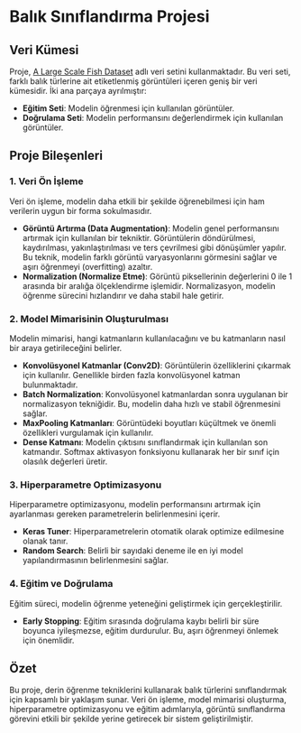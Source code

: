 # Balık Sınıflandırma Projesi

## Veri Kümesi
Proje, [A Large Scale Fish Dataset](https://www.kaggle.com/datasets/your-dataset-link) adlı veri setini kullanmaktadır. Bu veri seti, farklı balık türlerine ait etiketlenmiş görüntüleri içeren geniş bir veri kümesidir. İki ana parçaya ayrılmıştır:
- **Eğitim Seti**: Modelin öğrenmesi için kullanılan görüntüler.
- **Doğrulama Seti**: Modelin performansını değerlendirmek için kullanılan görüntüler.

## Proje Bileşenleri

### 1. Veri Ön İşleme
Veri ön işleme, modelin daha etkili bir şekilde öğrenebilmesi için ham verilerin uygun bir forma sokulmasıdır.
- **Görüntü Artırma (Data Augmentation)**: Modelin genel performansını artırmak için kullanılan bir tekniktir. Görüntülerin döndürülmesi, kaydırılması, yakınlaştırılması ve ters çevrilmesi gibi dönüşümler yapılır. Bu teknik, modelin farklı görüntü varyasyonlarını görmesini sağlar ve aşırı öğrenmeyi (overfitting) azaltır.
- **Normalization (Normalize Etme)**: Görüntü piksellerinin değerlerini 0 ile 1 arasında bir aralığa ölçeklendirme işlemidir. Normalizasyon, modelin öğrenme sürecini hızlandırır ve daha stabil hale getirir.

### 2. Model Mimarisinin Oluşturulması
Modelin mimarisi, hangi katmanların kullanılacağını ve bu katmanların nasıl bir araya getirileceğini belirler.
- **Konvolüsyonel Katmanlar (Conv2D)**: Görüntülerin özelliklerini çıkarmak için kullanılır. Genellikle birden fazla konvolüsyonel katman bulunmaktadır.
- **Batch Normalization**: Konvolüsyonel katmanlardan sonra uygulanan bir normalizasyon tekniğidir. Bu, modelin daha hızlı ve stabil öğrenmesini sağlar.
- **MaxPooling Katmanları**: Görüntüdeki boyutları küçültmek ve önemli özellikleri vurgulamak için kullanılır.
- **Dense Katmanı**: Modelin çıktısını sınıflandırmak için kullanılan son katmandır. Softmax aktivasyon fonksiyonu kullanarak her bir sınıf için olasılık değerleri üretir.

### 3. Hiperparametre Optimizasyonu
Hiperparametre optimizasyonu, modelin performansını artırmak için ayarlanması gereken parametrelerin belirlenmesini içerir.
- **Keras Tuner**: Hiperparametrelerin otomatik olarak optimize edilmesine olanak tanır.
- **Random Search**: Belirli bir sayıdaki deneme ile en iyi model yapılandırmasının belirlenmesini sağlar.

### 4. Eğitim ve Doğrulama
Eğitim süreci, modelin öğrenme yeteneğini geliştirmek için gerçekleştirilir.
- **Early Stopping**: Eğitim sırasında doğrulama kaybı belirli bir süre boyunca iyileşmezse, eğitim durdurulur. Bu, aşırı öğrenmeyi önlemek için önemlidir.

## Özet
Bu proje, derin öğrenme tekniklerini kullanarak balık türlerini sınıflandırmak için kapsamlı bir yaklaşım sunar. Veri ön işleme, model mimarisi oluşturma, hiperparametre optimizasyonu ve eğitim adımlarıyla, görüntü sınıflandırma görevini etkili bir şekilde yerine getirecek bir sistem geliştirilmiştir.


